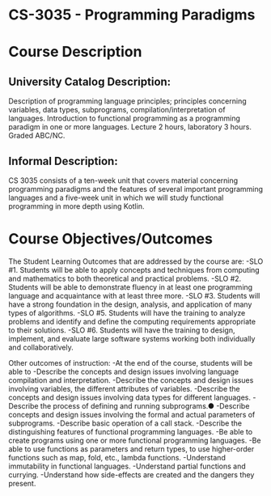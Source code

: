 # CS-3035 - Programming Paradigms

<h1>Course Description</h1>
<h2>University Catalog Description:</h2>
<p>Description of programming language principles; principles concerning variables, data types, subprograms, compilation/interpretation of languages. Introduction to functional programming as a programming paradigm in one or more languages. Lecture 2 hours, laboratory 3 hours.
Graded ABC/NC.</p>
<h2>Informal Description:</h2>
<p>CS 3035 consists of a ten-week unit that covers material concerning programming paradigms and the features of several important programming languages and a five-week unit in which we will study functional programming in more depth using Kotlin.</p>
<h1>Course Objectives/Outcomes</h1>
<p>The Student Learning Outcomes that are addressed by the course are:
-SLO #1. Students will be able to apply concepts and techniques from computing and
mathematics to both theoretical and practical problems.
-SLO #2. Students will be able to demonstrate fluency in at least one programming language and acquaintance with at least three more.
-SLO #3. Students will have a strong foundation in the design, analysis, and application of
many types of algorithms.
-SLO #5. Students will have the training to analyze problems and identify and define the
computing requirements appropriate to their solutions.
-SLO #6. Students will have the training to design, implement, and evaluate large software systems working both individually and collaboratively.
  
Other outcomes of instruction: 
-At the end of the course, students will be able to
-Describe the concepts and design issues involving language compilation and interpretation.
-Describe the concepts and design issues involving variables, the different attributes of variables.
-Describe the concepts and design issues involving data types for different languages.
-Describe the process of defining and running subprograms.●
-Describe concepts and design issues involving the formal and actual parameters of
subprograms.
-Describe basic operation of a call stack.
-Describe the distinguishing features of functional programming languages.
-Be able to create programs using one or more functional programming languages.
-Be able to use functions as parameters and return types, to use higher-order functions such as map, fold, etc., lambda functions.
-Understand immutability in functional languages.
-Understand partial functions and currying.
-Understand how side-effects are created and the dangers they present.</p>
